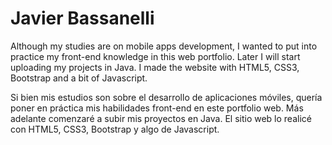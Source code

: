 # Javier Bassanelli

Although my studies are on mobile apps development, I wanted to put into practice my front-end knowledge in this web portfolio. Later I will start uploading my projects in Java.
I made the website with HTML5, CSS3, Bootstrap and a bit of Javascript.

Si bien mis estudios son sobre el desarrollo de aplicaciones móviles, quería poner en práctica mis habilidades front-end en este portfolio web. Más adelante comenzaré a subir mis proyectos en Java.
El sitio web lo realicé con HTML5, CSS3, Bootstrap y algo de Javascript.
